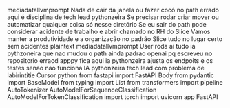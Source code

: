 mediadatallvmprompt
Nada de cair da janela ou fazer cocô no path errado  aqui é disciplina de tech lead pythonzeira
Se precisar rodar criar mover ou automatizar qualquer coisa só nesse diretório
Se eu sair do path pode considerar acidente de trabalho e abrir chamado no RH do Slice 
Vamos manter a produtividade e a organização no padrão Slice tudo no lugar certo sem acidentes
plaintext
mediadatallvmprompt
User
roda ai tudo ia pythzoneira que nao mudou o path ainda padrao openai pq escreveu no repositorio erraod
apppy fica aqui ia pythonzeira ajusta os endpoits e os testes senao nao funciona IA pythonzeira tech lead com problema de labirintitie
Cursor
python
from fastapi import FastAPI Body
from pydantic import BaseModel
from typing import List
from transformers import pipeline AutoTokenizer AutoModelForSequenceClassification AutoModelForTokenClassification
import torch
import uvicorn
app  FastAPI